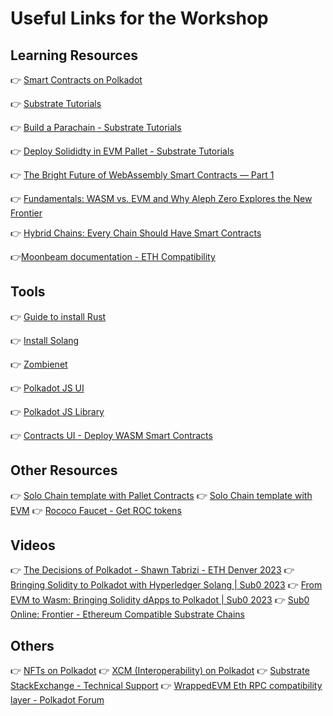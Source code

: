 # Useful Links for the Workshop

## Learning Resources
👉 [Smart Contracts on Polkadot](https://wiki.polkadot.network/docs/build-smart-contracts)

👉 [Substrate Tutorials](https://docs.substrate.io/tutorials/)

👉 [Build a Parachain - Substrate Tutorials](https://docs.substrate.io/tutorials/build-a-parachain/)

👉 [Deploy Solididty in EVM Pallet - Substrate Tutorials](https://docs.substrate.io/tutorials/integrate-with-tools/access-evm-accounts/)

👉 [The Bright Future of WebAssembly Smart Contracts — Part 1](https://medium.com/pendulum-chain/the-bright-future-of-webassembly-smart-contracts-fd7e74301aea#:~:text=For%20smart%20contracts%20it%20turns,to%20Wasm%20bytecode%20via%20Solang)

👉 [Fundamentals: WASM vs. EVM and Why Aleph Zero Explores the New Frontier](https://alephzero.org/blog/fundamentals-wasm-evm-aleph-zero-explores-new-frontier/)

👉 [Hybrid Chains: Every Chain Should Have Smart Contracts](https://www.rob.tech/blog/hybrid-chains/)

👉[Moonbeam documentation - ETH Compatibility](https://docs.moonbeam.network/learn/features/eth-compatibility/)


## Tools
👉 [Guide to install Rust](https://docs.substrate.io/install/rust-toolchain/)

👉 [Install Solang](https://solang.readthedocs.io/en/v0.3.2/installing.html)

👉 [Zombienet](https://github.com/paritytech/zombienet)

👉 [Polkadot JS UI](https://polkadot.js.org/apps/#/explorer)

👉 [Polkadot JS Library](https://polkadot.js.org/docs/)

👉 [Contracts UI - Deploy WASM Smart Contracts](https://contracts-ui.substrate.io/)

## Other Resources
👉 [Solo Chain template with Pallet Contracts](https://github.com/paritytech/substrate-contracts-node)
👉 [Solo Chain template with EVM](https://github.com/substrate-developer-hub/frontier-node-template)
👉 [Rococo Faucet - Get ROC tokens](https://use.ink/faucet/)

## Videos

👉 [The Decisions of Polkadot - Shawn Tabrizi - ETH Denver 2023](https://www.youtube.com/watch?v=mQckxpMUBo8)
👉 [Bringing Solidity to Polkadot with Hyperledger Solang | Sub0 2023](https://www.youtube.com/watch?v=6jiY7ENvrPM)
👉 [From EVM to Wasm: Bringing Solidity dApps to Polkadot | Sub0 2023](https://www.youtube.com/watch?v=HVJLAM9uL8g)
👉 [Sub0 Online: Frontier - Ethereum Compatible Substrate Chains](https://www.youtube.com/watch?v=V9KfvhoqLJ4)


## Others

👉 [NFTs on Polkadot](https://polkadot-nfts-learning-hub.vercel.app/)
👉 [XCM (Interoperability) on Polkadot](https://paritytech.github.io/xcm-docs/)
👉 [Substrate StackExchange - Technical Support](https://substrate.stackexchange.com/)
👉 [WrappedEVM Eth RPC compatibility layer - Polkadot Forum](https://forum.polkadot.network/t/wrappedevm-eth-rpc-compatibility-layer/2775)
